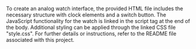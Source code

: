To create an analog watch interface, the provided HTML file includes the necessary structure with clock elements and a switch button. The JavaScript functionality for the watch is linked in the script tag at the end of the body. Additional styling can be applied through the linked CSS file "style.css". For further details or instructions, refer to the README file associated with this project.
